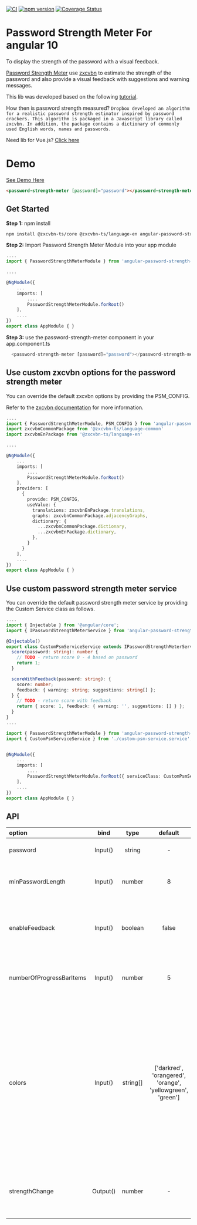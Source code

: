 [![CI](https://github.com/antoantonyk/password-strength-meter/actions/workflows/ci-workflow.yml/badge.svg)](https://github.com/antoantonyk/password-strength-meter/actions/workflows/ci-workflow.yml)
[![npm version](https://badge.fury.io/js/angular-password-strength-meter.svg)](https://badge.fury.io/js/angular-password-strength-meter)
[![Coverage Status](https://coveralls.io/repos/github/antoantonyk/password-strength-meter/badge.svg?branch=master)](https://coveralls.io/github/antoantonyk/password-strength-meter?branch=master)

# Password Strength Meter For angular 10

To display the strength of the password with a visual feedback.

[Password Strength Meter](https://www.npmjs.com/package/angular-password-strength-meter) use [zxcvbn](https://github.com/zxcvbn-ts/zxcvbn) to estimate the strength of the password and also provide a visual feedback with suggestions and warning messages.

This lib was developed based on the following [tutorial](https://scotch.io/tutorials/password-strength-meter-in-angularjs).

How then is password strength measured? `Dropbox developed an algorithm for a realistic password strength estimator inspired by password crackers. This algorithm is packaged in a Javascript library called zxcvbn. In addition, the package contains a dictionary of commonly used English words, names and passwords.`

Need lib for Vue.js? [Click here](https://github.com/antoantonyk/vue-password-strength-meter)

# Demo

[See Demo Here](https://antoantonyk.github.io/password-strength-meter/)

```html
<password-strength-meter [password]="password"></password-strength-meter>
```

## Get Started

**Step 1:** npm install

```sh
npm install @zxcvbn-ts/core @zxcvbn-ts/language-en angular-password-strength-meter --save
```

**Step 2:** Import Password Strength Meter Module into your app module

```ts
....
import { PasswordStrengthMeterModule } from 'angular-password-strength-meter';

....

@NgModule({
    ...
    imports: [
        ....
        PasswordStrengthMeterModule.forRoot()
    ],
    ....
})
export class AppModule { }
```

**Step 3:** use the password-strength-meter component in your app.component.ts

```ts
  <password-strength-meter [password]="password"></password-strength-meter>
```

## Use custom zxcvbn options for the password strength meter

You can override the default zxcvbn options by providing the PSM_CONFIG.

Refer to the [zxcvbn documentation](https://zxcvbn-ts.github.io/zxcvbn/guide/getting-started) for more information.

```ts
....
import { PasswordStrengthMeterModule, PSM_CONFIG } from 'angular-password-strength-meter';
import zxcvbnCommonPackage from '@zxcvbn-ts/language-common'
import zxcvbnEnPackage from '@zxcvbn-ts/language-en'

....

@NgModule({
    ...
    imports: [
        ....
        PasswordStrengthMeterModule.forRoot()
    ],
    providers: [
      {
        provide: PSM_CONFIG,
        useValue: {
          translations: zxcvbnEnPackage.translations,
          graphs: zxcvbnCommonPackage.adjacencyGraphs,
          dictionary: {
            ...zxcvbnCommonPackage.dictionary,
            ...zxcvbnEnPackage.dictionary,
          },
        }
      }
    ],
    ....
})
export class AppModule { }
```

## Use custom password strength meter service

You can override the default password strength meter service by providing the Custom Service class as follows.

```ts
....
import { Injectable } from '@angular/core';
import { IPasswordStrengthMeterService } from 'angular-password-strength-meter';

@Injectable()
export class CustomPsmServiceService extends IPasswordStrengthMeterService {
  score(password: string): number {
    // TODO - return score 0 - 4 based on password
    return 1;
  }

  scoreWithFeedback(password: string): {
    score: number;
    feedback: { warning: string; suggestions: string[] };
  } {
    // TODO - return score with feedback
    return { score: 1, feedback: { warning: '', suggestions: [] } };
  }
}
....

import { PasswordStrengthMeterModule } from 'angular-password-strength-meter';
import { CustomPsmServiceService } from './custom-psm-service.service';


@NgModule({
    ...
    imports: [
        ....
        PasswordStrengthMeterModule.forRoot({ serviceClass: CustomPsmServiceService })
    ],
    ....
})
export class AppModule { }

```

## API

| option                   |   bind   |   type   |                          default                           | description                                                                                                                                                                                                          |
| :----------------------- | :------: | :------: | :--------------------------------------------------------: | :------------------------------------------------------------------------------------------------------------------------------------------------------------------------------------------------------------------- |
| password                 | Input()  |  string  |                             -                              | password to calculate its strength                                                                                                                                                                                   |
| minPasswordLength        | Input()  |  number  |                             8                              | min length of password to calculate the strength                                                                                                                                                                     |
| enableFeedback           | Input()  | boolean  |                           false                            | to show/hide the suggestions and warning messages                                                                                                                                                                    |
| numberOfProgressBarItems | Input()  |  number  |                             5                              | change the number to update the number of progress bar items                                                                                                                                                         |
| colors                   | Input()  | string[] | ['darkred', 'orangered', 'orange', 'yellowgreen', 'green'] | to overide the meter colors, password strength range is 0 - 4, for strength 0 equals first color in the array and so on. <br /><br />Note - length of the colors array should match the number of progress bar items |
| strengthChange           | Output() |  number  |                             -                              | emits the strength of the provided password in number -> range 0 - 4                                                                                                                                                 |
